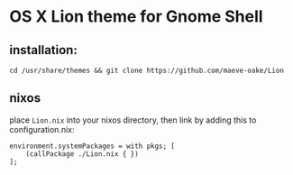 # OS X Lion theme for Gnome Shell

## installation:

```
cd /usr/share/themes && git clone https://github.com/maeve-oake/Lion
```

## nixos

place `Lion.nix` into your nixos directory, then link by adding this to configuration.nix:

```
environment.systemPackages = with pkgs; [
    (callPackage ./Lion.nix { })
];
```
